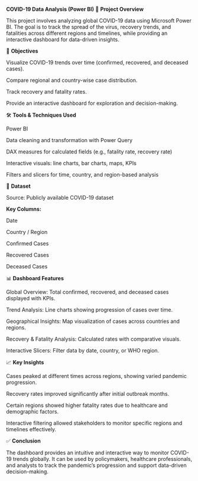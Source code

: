 **COVID-19 Data Analysis (Power BI)**
📌 **Project Overview**

This project involves analyzing global COVID-19 data using Microsoft Power BI. The goal is to track the spread of the virus, recovery trends, and fatalities across different regions and timelines, while providing an interactive dashboard for data-driven insights.

🎯 **Objectives**

Visualize COVID-19 trends over time (confirmed, recovered, and deceased cases).

Compare regional and country-wise case distribution.

Track recovery and fatality rates.

Provide an interactive dashboard for exploration and decision-making.

🛠 **Tools & Techniques Used**

Power BI

Data cleaning and transformation with Power Query

DAX measures for calculated fields (e.g., fatality rate, recovery rate)

Interactive visuals: line charts, bar charts, maps, KPIs

Filters and slicers for time, country, and region-based analysis

📂 **Dataset**

Source: Publicly available COVID-19 dataset 

**Key Columns:**

Date

Country / Region

Confirmed Cases

Recovered Cases

Deceased Cases

📊 **Dashboard Features**

Global Overview: Total confirmed, recovered, and deceased cases displayed with KPIs.

Trend Analysis: Line charts showing progression of cases over time.

Geographical Insights: Map visualization of cases across countries and regions.

Recovery & Fatality Analysis: Calculated rates with comparative visuals.

Interactive Slicers: Filter data by date, country, or WHO region.

📈 **Key Insights**

Cases peaked at different times across regions, showing varied pandemic progression.

Recovery rates improved significantly after initial outbreak months.

Certain regions showed higher fatality rates due to healthcare and demographic factors.

Interactive filtering allowed stakeholders to monitor specific regions and timelines effectively.

✅ **Conclusion**

The dashboard provides an intuitive and interactive way to monitor COVID-19 trends globally. It can be used by policymakers, healthcare professionals, and analysts to track the pandemic’s progression and support data-driven decision-making.
